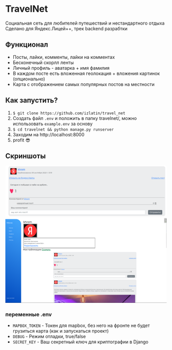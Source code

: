 # TravelNet
Социальная сеть для любителей путешествий и нестандартного отдыха\
Сделано для Яндекс.Лицей++, трек backend разрабтки

## Функционал
- Посты, лайки, комменты, лайки на комментах
- Бесконечный скорлл ленты 
- Личный профиль - аватарка + имя фамилия 
- В каждом посте есть вложенная геолокация + вложения картинок (опционально)
- Карта с отображением самых популярных постов на местности

## Как запустить? 
1. `$ git clone https://github.com/izlatin/travel_net`
2. Создать файл `.env` и положить в папку travelnet/, можно использовать `example.env` за основу
3. `$ cd travelnet && python manage.py runserver`
4. Заходим на http://localhost:8000
5. profit 😎

## Скриншоты
![Пример карты](post_screenshot.png)
![Пример ленты новостей](profile_screenshot.png)

### переменные .env 
- `MAPBOX_TOKEN` - Токен для mapbox, без него на фронте не будет грузиться карта (как и запускаться проект)
- `DEBUG` - Режим отладки, true/false
- `SECRET_KEY` - Ваш секретный ключ для криптографии в Django

